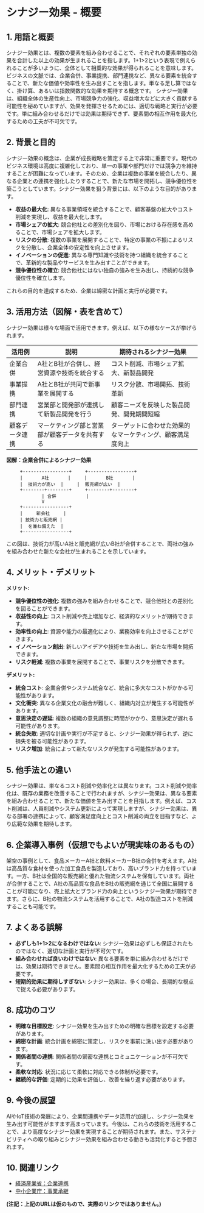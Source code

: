 # シナジー効果 - 概要

## 1. 用語と概要

シナジー効果とは、複数の要素を組み合わせることで、それぞれの要素単独の効果を合計した以上の効果が生まれることを指します。1+1>2という表現で例えられることが多いように、全体として相乗的な効果が得られることを意味します。ビジネスの文脈では、企業合併、事業提携、部門連携など、異なる要素を統合することで、新たな価値や効率性を生み出すことを指します。単なる足し算ではなく、掛け算、あるいは指数関数的な効果を期待する概念です。  シナジー効果は、組織全体の生産性向上、市場競争力の強化、収益増大などに大きく貢献する可能性を秘めていますが、効果を発揮させるためには、適切な戦略と実行が必要です。単に組み合わせるだけでは効果は期待できず、要素間の相互作用を最大化するための工夫が不可欠です。


## 2. 背景と目的

シナジー効果の概念は、企業が成長戦略を策定する上で非常に重要です。現代のビジネス環境は高度に複雑化しており、単一の事業や部門だけでは競争力を維持することが困難になっています。そのため、企業は複数の事業を統合したり、異なる企業との連携を強化したりすることで、新たな市場を開拓し、競争優位性を築こうとしています。シナジー効果を狙う背景には、以下のような目的があります。

* **収益の最大化**: 異なる事業領域を統合することで、顧客基盤の拡大やコスト削減を実現し、収益を最大化します。
* **市場シェアの拡大**: 競合他社との差別化を図り、市場における存在感を高めることで、市場シェアを拡大します。
* **リスクの分散**: 複数の事業を展開することで、特定の事業の不振によるリスクを分散し、企業全体の安定性を向上させます。
* **イノベーションの促進**: 異なる専門知識や技術を持つ組織を統合することで、革新的な製品やサービスを生み出すことができます。
* **競争優位性の確立**: 競合他社にはない独自の強みを生み出し、持続的な競争優位性を確立します。

これらの目的を達成するため、企業は綿密な計画と実行が必要です。


## 3. 活用方法（図解・表を含めて）

シナジー効果は様々な場面で活用できます。例えば、以下の様なケースが挙げられます。

| 活用例 | 説明 | 期待されるシナジー効果 |
|---|---|---|
| 企業合併 | A社とB社が合併し、経営資源や技術を統合する | コスト削減、市場シェア拡大、新製品開発 |
| 事業提携 | A社とB社が共同で新事業を展開する | リスク分散、市場開拓、技術革新 |
| 部門連携 | 営業部と開発部が連携して新製品開発を行う | 顧客ニーズを反映した製品開発、開発期間短縮 |
| 顧客データ連携 | マーケティング部と営業部が顧客データを共有する | ターゲットに合わせた効果的なマーケティング、顧客満足度向上 |


**図解：企業合併によるシナジー効果**

```
     +-----------------+     +-----------------+
     |       A社       |     |       B社       |
     |  技術力が高い  |     |  販売網が広い  |
     +--------+--------+     +--------+--------+
             | 合併           |
             V           
     +-----------------+
     |     新会社     |
     | 技術力と販売網 |
     |  を兼ね備えた  |
     +-----------------+
```

この図は、技術力が高いA社と販売網が広いB社が合併することで、両社の強みを組み合わせた新たな会社が生まれることを示しています。


## 4. メリット・デメリット

**メリット:**

* **競争優位性の強化**: 複数の強みを組み合わせることで、競合他社との差別化を図ることができます。
* **収益性の向上**: コスト削減や売上増加など、経済的なメリットが期待できます。
* **効率性の向上**: 資源や能力の最適化により、業務効率を向上させることができます。
* **イノベーション創出**: 新しいアイデアや技術を生み出し、新たな市場を開拓できます。
* **リスク軽減**: 複数の事業を展開することで、事業リスクを分散できます。

**デメリット:**

* **統合コスト**: 企業合併やシステム統合など、統合に多大なコストがかかる可能性があります。
* **文化衝突**: 異なる企業文化の融合が難しく、組織内対立が発生する可能性があります。
* **意思決定の遅延**: 複数の組織の意見調整に時間がかかり、意思決定が遅れる可能性があります。
* **統合失敗**: 適切な計画や実行が不足すると、シナジー効果が得られず、逆に損失を被る可能性があります。
* **リスク増加**: 統合によって新たなリスクが発生する可能性があります。


## 5. 他手法との違い

シナジー効果は、単なるコスト削減や効率化とは異なります。コスト削減や効率化は、既存の業務を改善することで行われますが、シナジー効果は、異なる要素を組み合わせることで、新たな価値を生み出すことを目指します。例えば、コスト削減は、人員削減やシステム更新によって実現しますが、シナジー効果は、異なる部署の連携によって、顧客満足度向上とコスト削減の両立を目指すなど、より広範な効果を期待します。


## 6. 企業導入事例（仮想でもよいが現実味のあるもの）

架空の事例として、食品メーカーA社と飲料メーカーB社の合併を考えます。A社は高品質な食材を使った加工食品を製造しており、高いブランド力を持っています。一方、B社は全国的な販売網と優れた物流システムを保有しています。両社が合併することで、A社の高品質な食品をB社の販売網を通じて全国に展開することが可能になり、売上拡大とブランド力の向上というシナジー効果が期待できます。さらに、B社の物流システムを活用することで、A社の製造コストを削減することも可能です。


## 7. よくある誤解

* **必ずしも1+1>2になるわけではない**: シナジー効果は必ずしも保証されたものではなく、適切な計画と実行が不可欠です。
* **組み合わせれば良いわけではない**: 異なる要素を単に組み合わせるだけでは、効果は期待できません。要素間の相互作用を最大化するための工夫が必要です。
* **短期的効果に期待しすぎない**: シナジー効果は、多くの場合、長期的な視点で捉える必要があります。


## 8. 成功のコツ

* **明確な目標設定**: シナジー効果を生み出すための明確な目標を設定する必要があります。
* **綿密な計画**: 統合計画を綿密に策定し、リスクを事前に洗い出す必要があります。
* **関係者間の連携**: 関係者間の緊密な連携とコミュニケーションが不可欠です。
* **柔軟な対応**: 状況に応じて柔軟に対応できる体制が必要です。
* **継続的な評価**: 定期的に効果を評価し、改善を繰り返す必要があります。


## 9. 今後の展望

AIやIoT技術の発展により、企業間連携やデータ活用が加速し、シナジー効果を生み出す可能性がますます高まっています。今後は、これらの技術を活用することで、より高度なシナジー効果を実現することが期待されます。また、サステナビリティへの取り組みとシナジー効果を組み合わせる動きも活発化すると予想されます。


## 10. 関連リンク

* [経済産業省：企業連携](仮のURL)
* [中小企業庁：事業承継](仮のURL)


**(注記：上記のURLは仮のもので、実際のリンクではありません。)**

